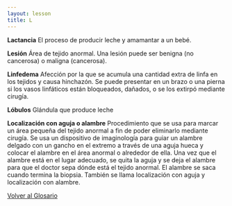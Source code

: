 ```yaml
---
layout: lesson
title: L
---
```


<a name="top"></a>

**Lactancia**
El proceso de producir leche y amamantar a un bebé. 

**Lesión**
Área de tejido anormal. Una lesión puede ser benigna (no cancerosa) o maligna (cancerosa).

**Linfedema**
Afección por la que se acumula una cantidad extra de linfa en los tejidos y causa hinchazón. Se puede presentar en un brazo o una pierna si los vasos linfáticos están bloqueados, dañados, o se los extirpó mediante cirugía.

**Lóbulos**
Glándula que produce leche

**Localización con aguja o alambre**
Procedimiento que se usa para marcar un área pequeña del tejido anormal a fin de poder eliminarlo mediante cirugía. Se usa un dispositivo de imaginología para guiar un alambre delgado con un gancho en el extremo a través de una aguja hueca y colocar el alambre en el área anormal o alrededor de ella. Una vez que el alambre está en el lugar adecuado, se quita la aguja y se deja el alambre para que el doctor sepa dónde está el tejido anormal. El alambre se saca cuando termina la biopsia. También se llama localización con aguja y localización con alambre.


<!--a href="#top">Volver arriba</a-->
<a href="https://scnslabutsa.github.io/myhthelperEduContent/Glossarysp/index.html">Volver al Glosario</a>

